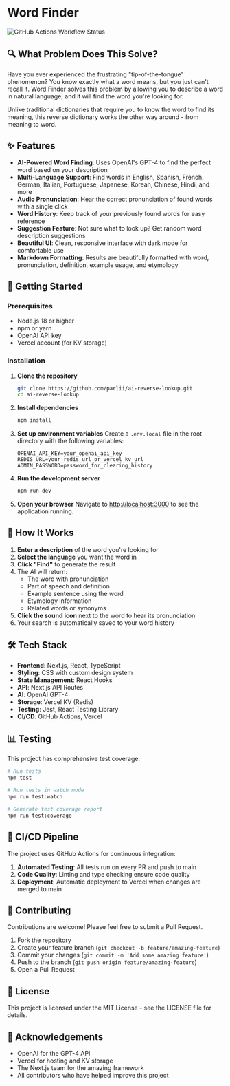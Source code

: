 # Word Finder

![GitHub Actions Workflow Status](https://img.shields.io/github/actions/workflow/status/parlii/ai-reverse-lookup/ci.yml?branch=main)

## 🔍 What Problem Does This Solve?

Have you ever experienced the frustrating "tip-of-the-tongue" phenomenon? You know exactly what a word means, but you just can't recall it. Word Finder solves this problem by allowing you to describe a word in natural language, and it will find the word you're looking for.

Unlike traditional dictionaries that require you to know the word to find its meaning, this reverse dictionary works the other way around - from meaning to word.

## ✨ Features

- **AI-Powered Word Finding**: Uses OpenAI's GPT-4 to find the perfect word based on your description
- **Multi-Language Support**: Find words in English, Spanish, French, German, Italian, Portuguese, Japanese, Korean, Chinese, Hindi, and more
- **Audio Pronunciation**: Hear the correct pronunciation of found words with a single click
- **Word History**: Keep track of your previously found words for easy reference
- **Suggestion Feature**: Not sure what to look up? Get random word description suggestions
- **Beautiful UI**: Clean, responsive interface with dark mode for comfortable use
- **Markdown Formatting**: Results are beautifully formatted with word, pronunciation, definition, example usage, and etymology

## 🚀 Getting Started

### Prerequisites

- Node.js 18 or higher
- npm or yarn
- OpenAI API key
- Vercel account (for KV storage)

### Installation

1. **Clone the repository**
   ```bash
   git clone https://github.com/parlii/ai-reverse-lookup.git
   cd ai-reverse-lookup
   ```

2. **Install dependencies**
   ```bash
   npm install
   ```

3. **Set up environment variables**
   Create a `.env.local` file in the root directory with the following variables:
   ```
   OPENAI_API_KEY=your_openai_api_key
   REDIS_URL=your_redis_url_or_vercel_kv_url
   ADMIN_PASSWORD=password_for_clearing_history
   ```

4. **Run the development server**
   ```bash
   npm run dev
   ```

5. **Open your browser**
   Navigate to [http://localhost:3000](http://localhost:3000) to see the application running.

## 🧠 How It Works

1. **Enter a description** of the word you're looking for
2. **Select the language** you want the word in
3. **Click "Find"** to generate the result
4. The AI will return:
   - The word with pronunciation
   - Part of speech and definition
   - Example sentence using the word
   - Etymology information
   - Related words or synonyms
5. **Click the sound icon** next to the word to hear its pronunciation
6. Your search is automatically saved to your word history

## 🛠️ Tech Stack

- **Frontend**: Next.js, React, TypeScript
- **Styling**: CSS with custom design system
- **State Management**: React Hooks
- **API**: Next.js API Routes
- **AI**: OpenAI GPT-4
- **Storage**: Vercel KV (Redis)
- **Testing**: Jest, React Testing Library
- **CI/CD**: GitHub Actions, Vercel

## 📊 Testing

This project has comprehensive test coverage:

```bash
# Run tests
npm test

# Run tests in watch mode
npm run test:watch

# Generate test coverage report
npm run test:coverage
```

## 🔄 CI/CD Pipeline

The project uses GitHub Actions for continuous integration:

1. **Automated Testing**: All tests run on every PR and push to main
2. **Code Quality**: Linting and type checking ensure code quality
3. **Deployment**: Automatic deployment to Vercel when changes are merged to main

## 🤝 Contributing

Contributions are welcome! Please feel free to submit a Pull Request.

1. Fork the repository
2. Create your feature branch (`git checkout -b feature/amazing-feature`)
3. Commit your changes (`git commit -m 'Add some amazing feature'`)
4. Push to the branch (`git push origin feature/amazing-feature`)
5. Open a Pull Request

## 📝 License

This project is licensed under the MIT License - see the LICENSE file for details.

## 🙏 Acknowledgements

- OpenAI for the GPT-4 API
- Vercel for hosting and KV storage
- The Next.js team for the amazing framework
- All contributors who have helped improve this project
